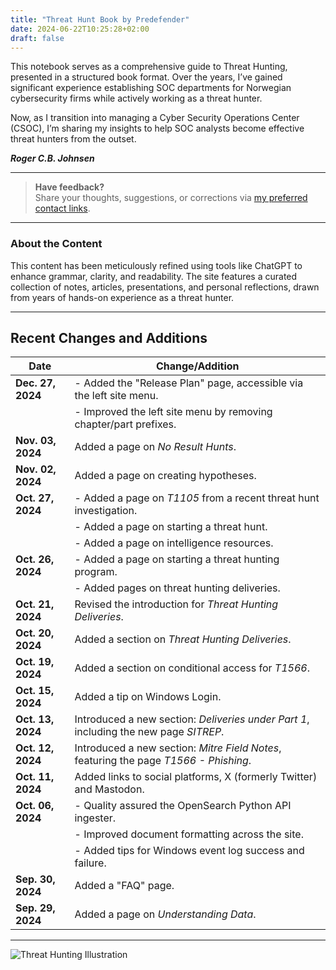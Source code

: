 ```yaml
---
title: "Threat Hunt Book by Predefender"
date: 2024-06-22T10:25:28+02:00
draft: false
---
```


This notebook serves as a comprehensive guide to Threat Hunting, presented in a structured book format. Over the years, I’ve gained significant experience establishing SOC departments for Norwegian cybersecurity firms while actively working as a threat hunter.  

Now, as I transition into managing a Cyber Security Operations Center (CSOC), I’m sharing my insights to help SOC analysts become effective threat hunters from the outset.  

**_Roger C.B. Johnsen_**  

---

> **Have feedback?**  
> Share your thoughts, suggestions, or corrections via [my preferred contact links](/about/contact/).  

---

### About the Content  

This content has been meticulously refined using tools like ChatGPT to enhance grammar, clarity, and readability. The site features a curated collection of notes, articles, presentations, and personal reflections, drawn from years of hands-on experience as a threat hunter.

---

## Recent Changes and Additions  

| **Date**          | **Change/Addition**                                                                                 |
|--------------------|----------------------------------------------------------------------------------------------------|
| **Dec. 27, 2024** | - Added the "Release Plan" page, accessible via the left site menu.                                 |
|                    | - Improved the left site menu by removing chapter/part prefixes.                                   |
| **Nov. 03, 2024** | Added a page on *No Result Hunts*.                                                                  |
| **Nov. 02, 2024** | Added a page on creating hypotheses.                                                                |
| **Oct. 27, 2024** | - Added a page on *T1105* from a recent threat hunt investigation.                                  |
|                    | - Added a page on starting a threat hunt.                                                          |
|                    | - Added a page on intelligence resources.                                                          |
| **Oct. 26, 2024** | - Added a page on starting a threat hunting program.                                                |
|                    | - Added pages on threat hunting deliveries.                                                        |
| **Oct. 21, 2024** | Revised the introduction for *Threat Hunting Deliveries*.                                           |
| **Oct. 20, 2024** | Added a section on *Threat Hunting Deliveries*.                                                     |
| **Oct. 19, 2024** | Added a section on conditional access for *T1566*.                                                  |
| **Oct. 15, 2024** | Added a tip on Windows Login.                                                                       |
| **Oct. 13, 2024** | Introduced a new section: *Deliveries under Part 1*, including the new page *SITREP*.               |
| **Oct. 12, 2024** | Introduced a new section: *Mitre Field Notes*, featuring the page *T1566 - Phishing*.               |
| **Oct. 11, 2024** | Added links to social platforms, X (formerly Twitter) and Mastodon.                                 |
| **Oct. 06, 2024** | - Quality assured the OpenSearch Python API ingester.                                               |
|                    | - Improved document formatting across the site.                                                    |
|                    | - Added tips for Windows event log success and failure.                                            |
| **Sep. 30, 2024** | Added a "FAQ" page.                                                                                 |
| **Sep. 29, 2024** | Added a page on *Understanding Data*.                                                               |

---

![Threat Hunting Illustration](/images/mainpage-illustration-small.png)  
